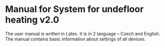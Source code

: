 # Manual for System for undefloor heating v2.0

The user manual is written in Latex. It is in 2 language – Czech and English. The manual contains basic information about settings of all devices.
